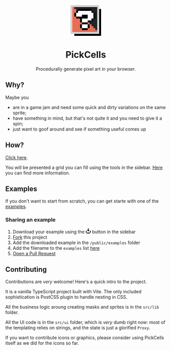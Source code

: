 <p align="center">
  <img width="96" height="96" src="./public/logo.png" alt="logo">
</p>

<h1 align="center">PickCells</h1>
<p align="center">
  Procedurally generate pixel art in your browser.
</p>

## Why?

Maybe you
* are in a game jam and need some quick and dirty variations on the same sprite;
* have something in mind, but that's not quite it and you need to give it a spin;
* just want to goof around and see if something useful comes up

## How?

[Click here](https://pickcells.vercel.app/).

You will be presented a grid you can fill using the tools in the sidebar. [Here](https://pickcells.vercel.app/#info) you can find more information.

## Examples

If you don't want to start from scratch, you can get starte with one of the [examples](https://pickcells.vercel.app/#examples).

### Sharing an example

1. Download your example using the <img width=16 height=16 src="./public/download.png" alt="download"> button in the sidebar
2. [Fork](https://github.com/shikaan/pickcells/fork) this project
3. Add the downloaded example in the `/public/examples` folder
4. Add the filename to the `examples` list [here](https://github.com/shikaan/pixel-art-generator/blob/0be1ddd09c9ecb14fb9252c64eac93d2eaab5093/src/ui/dialogs/examples.ts)
5. [Open a Pull Request](https://github.com/shikaan/pickcells/compare)

## Contributing

Contributions are _very_ welcome! Here's a quick intro to the project.

It is a vanilla TypeScript project built with Vite. The only included sophistication
is PostCSS plugin to handle nesting in CSS.

All the business logic aroung creating masks and sprites is in the `src/lib` folder.

All the UI code is in the `src/ui` folder, which is _very_ dumb right now: most
of the templating relies on strings, and the state is just a glorified `Proxy`.

If you want to contribute icons or graphics, please consider using PickCells itself
as we did for the icons so far.